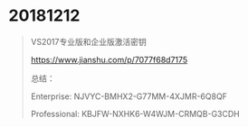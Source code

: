 # 20181212

> VS2017专业版和企业版激活密钥
>
> https://www.jianshu.com/p/7077f68d7175
> 
> 总结：
>
> Enterprise:
> NJVYC-BMHX2-G77MM-4XJMR-6Q8QF
> 
> Professional:
> KBJFW-NXHK6-W4WJM-CRMQB-G3CDH
> 






